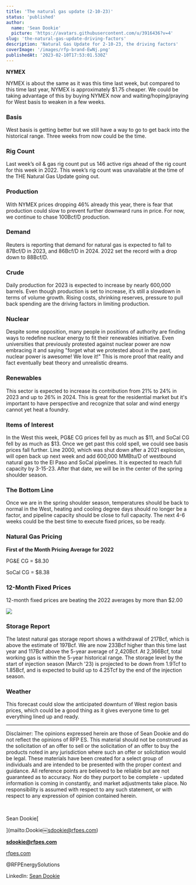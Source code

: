```yaml
---
title: 'The natural gas update (2-10-23)'
status: 'published'
author:
  name: 'Sean Dookie'
  picture: 'https://avatars.githubusercontent.com/u/3916436?v=4'
slug: 'the-natural-gas-update-driving-factors'
description: 'Natural Gas Update for 2-10-23, the driving factors'
coverImage: '/images/rfp-brand-EwNj.png'
publishedAt: '2023-02-10T17:53:01.530Z'
---
```


**NYMEX**

NYMEX is about the same as it was this time last week, but compared to this time last year, NYMEX is approximately $1.75 cheaper. We could be taking advantage of this by buying NYMEX now and waiting/hoping/praying for West basis to weaken in a few weeks.

### **Basis**

West basis is getting better but we still have a way to go to get back into the historical range. Three weeks from now could be the time.

### **Rig Count**

Last week’s oil & gas rig count put us 146 active rigs ahead of the rig count for this week in 2022. This week’s rig count was unavailable at the time of the THE Natural Gas Update going out.

### **Production**

With NYMEX prices dropping 46% already this year, there is fear that production could slow to prevent further downward runs in price. For now, we continue to chase 100Bcf/D production.

### **Demand**

Reuters is reporting that demand for natural gas is expected to fall to 87Bcf/D in 2023, and 86Bcf/D in 2024. 2022 set the record with a drop down to 88Bcf/D.

### **Crude**

Daily production for 2023 is expected to increase by nearly 600,000 barrels. Even though production is set to increase, it’s still a slowdown in terms of volume growth. Rising costs, shrinking reserves, pressure to pull back spending are the driving factors in limiting production.

### **Nuclear**

Despite some opposition, many people in positions of authority are finding ways to redefine nuclear energy to fit their renewables initiative. Even universities that previously protested against nuclear power are now embracing it and saying "forget what we protested about in the past, nuclear power is awesome! We love it!" This is more proof that reality and fact eventually beat theory and unrealistic dreams.

### **Renewables**

This sector is expected to increase its contribution from 21% to 24% in 2023 and up to 26% in 2024. This is great for the residential market but it's important to have perspective and recognize that solar and wind energy cannot yet heat a foundry.

### **Items of Interest**

In the West this week, PG&E CG prices fell by as much as $11, and SoCal CG fell by as much as $13. Once we get past this cold spell, we could see basis prices fall further. Line 2000, which was shut down after a 2021 explosion, will open back up next week and add 600,000 MMBtu/D of westbound natural gas to the El Paso and SoCal pipelines. It is expected to reach full capacity by 3-15-23. After that date, we will be in the center of the spring shoulder season.

### **The Bottom Line**

Once we are in the spring shoulder season, temperatures should be back to normal in the West, heating and cooling degree days should no longer be a factor, and pipeline capacity should be close to full capacity. The next 4-6 weeks could be the best time to execute fixed prices, so be ready.

### **Natural Gas Pricing**

**First of the Month Pricing Average for 2022**

PG&E CG = $8.30<br>

SoCal CG = $8.38

### **12-Month Fixed Prices**

12-month fixed prices are beating the 2022 averages by more than $2.00

![](/images/screenshot-2023-02-10-at-11.23.17-am-U1Nj.png)

### **Storage Report**

The latest natural gas storage report shows a withdrawal of 217Bcf, which is above the estimate of 197Bcf. We are now 233Bcf higher than this time last year and 117Bcf above the 5-year average of 2,420Bcf. At 2,366Bcf, total working gas is within the 5-year historical range. The storage level by the start of injection season (March '23) is projected to be down from 1.9Tcf to 1.85Bcf, and is expected to build up to 4.25Tcf by the end of the injection season.

### **Weather**

This forecast could slow the anticipated downturn of West region basis prices, which could be a good thing as it gives everyone time to get everything lined up and ready.

---

Disclaimer: The opinions expressed herein are those of Sean Dookie and do not reflect the opinions of RFP ES. This material should not be construed as the solicitation of an offer to sell or the solicitation of an offer to buy the products noted in any jurisdiction where such an offer or solicitation would be legal. These materials have been created for a select group of individuals and are intended to be presented with the proper context and guidance. All reference points are believed to be reliable but are not guaranteed as to accuracy. Nor do they purport to be complete - updated information is coming in constantly, and market adjustments take place. No responsibility is assumed with respect to any such statement, or with respect to any expression of opinion contained herein.<br>

<br>

Sean Dookie[<br>

](mailto:Dookie￼sdookie@rfpes.com)<br>

**sdookie@rfpes.com**<br>

[rfpes.com](http://rfpes.com)<br>

@RFPEnergySolutions<br>

LinkedIn: [Sean Dookie](https://www.linkedin.com/in/sean-dookie-608b9a11/)

